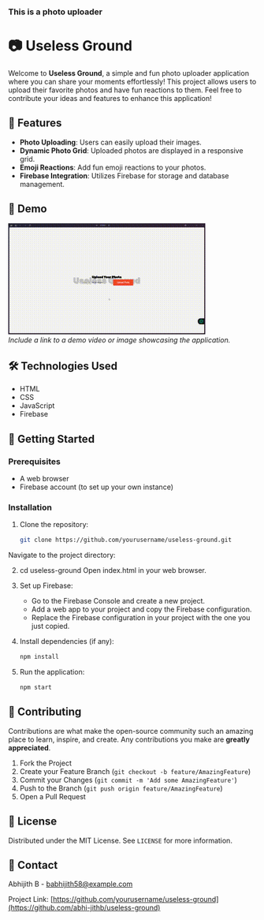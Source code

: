 ### This is a photo uploader
# 📷 Useless Ground

Welcome to **Useless Ground**, a simple and fun photo uploader application where you can share your moments effortlessly! This project allows users to upload their favorite photos and have fun reactions to them. Feel free to contribute your ideas and features to enhance this application!

## 🚀 Features

- **Photo Uploading**: Users can easily upload their images.
- **Dynamic Photo Grid**: Uploaded photos are displayed in a responsive grid.
- **Emoji Reactions**: Add fun emoji reactions to your photos.
- **Firebase Integration**: Utilizes Firebase for storage and database management.

## 🎨 Demo

![Useless Ground Demo](assests\gif.gif)  
*Include a link to a demo video or image showcasing the application.*

## 🛠️ Technologies Used

- HTML
- CSS
- JavaScript
- Firebase

## 🌟 Getting Started

### Prerequisites

- A web browser
- Firebase account (to set up your own instance)

### Installation

1. Clone the repository:
    ```bash
    git clone https://github.com/yourusername/useless-ground.git
Navigate to the project directory:

2. cd useless-ground
Open index.html in your web browser.
3. Set up Firebase:
    - Go to the Firebase Console and create a new project.
    - Add a web app to your project and copy the Firebase configuration.
    - Replace the Firebase configuration in your project with the one you just copied.

4. Install dependencies (if any):
    ```bash
    npm install
    ```

5. Run the application:
    ```bash
    npm start
    ```

## 🤝 Contributing

Contributions are what make the open-source community such an amazing place to learn, inspire, and create. Any contributions you make are **greatly appreciated**.

1. Fork the Project
2. Create your Feature Branch (`git checkout -b feature/AmazingFeature`)
3. Commit your Changes (`git commit -m 'Add some AmazingFeature'`)
4. Push to the Branch (`git push origin feature/AmazingFeature`)
5. Open a Pull Request

## 📄 License

Distributed under the MIT License. See `LICENSE` for more information.

## 📧 Contact

Abhijith B - [babhijith58@example.com](mailto:your-email@example.com)

Project Link: [https://github.com/yourusername/useless-ground](https://github.com/abhi-jithb/useless-ground)